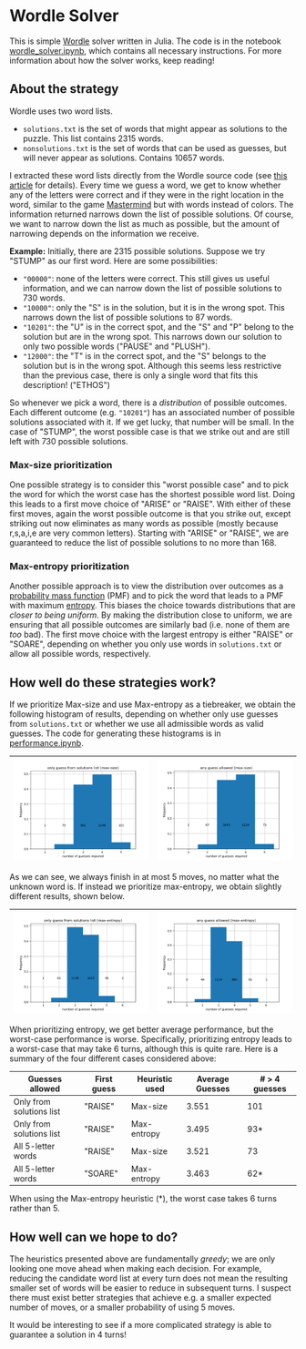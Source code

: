 # Wordle Solver

This is simple [Wordle](https://www.powerlanguage.co.uk/wordle/) solver written in Julia.
The code is in the notebook [wordle_solver.ipynb](wordle_solver.ipynb), which contains all necessary instructions. For more information about how the solver works, keep reading!

## About the strategy

Wordle uses two word lists.
- `solutions.txt` is the set of words that might appear as solutions to the puzzle. This list contains 2315 words. 
- `nonsolutions.txt` is the set of words that can be used as guesses, but will never appear as solutions. Contains 10657 words.

I extracted these word lists directly from the Wordle source code (see [this article](https://bert.org/2021/11/24/the-best-starting-word-in-wordle/) for details). Every time we guess a word, we get to know whether any of the letters were correct and if they were in the right location in the word, similar to the game [Mastermind](https://en.wikipedia.org/wiki/Mastermind_(board_game)) but with words instead of colors. The information returned narrows down the list of possible solutions. Of course, we want to narrow down the list as much as possible, but the amount of narrowing depends on the information we receive.

**Example:** Initially, there are 2315 possible solutions. Suppose we try "STUMP" as our first word. Here are some possibilities:
- `"00000"`: none of the letters were correct. This still gives us useful information, and we can narrow down the list of possible solutions to 730 words.
- `"10000"`: only the "S" is in the solution, but it is in the wrong spot. This narrows down the list of possible solutions to 87 words.
- `"10201"`: the "U" is in the correct spot, and the "S" and "P" belong to the solution but are in the wrong spot. This narrows down our solution to only two possible words ("PAUSE" and "PLUSH").
- `"12000"`: the "T" is in the correct spot, and the "S" belongs to the solution but is in the wrong spot. Although this seems less restrictive than the previous case, there is only a single word that fits this description! ("ETHOS")

So whenever we pick a word, there is a _distribution_ of possible outcomes. Each different outcome (e.g. `"10201"`) has an associated number of possible solutions associated with it. If we get lucky, that number will be small. In the case of "STUMP", the worst possible case is that we strike out and are still left with 730 possible solutions.

### Max-size prioritization

One possible strategy is to consider this "worst possible case" and to pick the word for which the worst case has the shortest possible word list. Doing this leads to a first move choice of "ARISE" or "RAISE". With either of these first moves, again the worst possible outcome is that you strike out, except striking out now eliminates as many words as possible (mostly because r,s,a,i,e are very common letters). Starting with "ARISE" or "RAISE", we are guaranteed to reduce the list of possible solutions to no more than 168.

### Max-entropy prioritization

Another possible approach is to view the distribution over outcomes as a [probability mass function](https://en.wikipedia.org/wiki/Probability_mass_function) (PMF) and to pick the word that leads to a PMF with maximum [entropy](https://en.wikipedia.org/wiki/Entropy_(information_theory)). This biases the choice towards distributions that are _closer to being uniform_. By making the distribution close to uniform, we are ensuring that all possible outcomes are similarly bad (i.e. none of them are _too_ bad). The first move choice with the largest entropy is either "RAISE" or "SOARE", depending on whether you only use words in `solutions.txt` or allow all possible words, respectively.

## How well do these strategies work?

If we prioritize Max-size and use Max-entropy as a tiebreaker, we obtain the following histogram of results, depending on whether only use guesses from `solutions.txt` or whether we use all admissible words as valid guesses. The code for generating these histograms is in [performance.ipynb](performance.ipynb).

|![using only solution words as guesses](strat_using_solutions_only.png) | ![using any guess](strat_using_any_guess.png) |
|-|-|

As we can see, we always finish in at most 5 moves, no matter what the unknown word is. If instead we prioritize max-entropy, we obtain slightly different results, shown below.

|![using only solution words as guesses](strat_using_solutions_only_prioritize_entropy.png) | ![using any guess](strat_using_any_guess_prioritize_entropy.png) |
|-|-|

When prioritizing entropy, we get better average performance, but the worst-case performance is worse. Specifically, prioritizing entropy leads to a worst-case that may take 6 turns, although this is quite rare. Here is a summary of the four different cases considered above:

|Guesses allowed	| First guess	| Heuristic used	| Average Guesses	| # > 4 guesses |
|-----------------|-------------|-----------------|-----------------|---------------|
|Only from solutions list	| "RAISE"	| Max-size	| 3.551	| 101 |
|Only from solutions list	| "RAISE"	| Max-entropy |	3.495	| 93* |
|All 5-letter words	| "RAISE"	| Max-size |	3.521	| 73 |
|All 5-letter words	| "SOARE" |	Max-entropy	| 3.463	| 62* |

When using the Max-entropy heuristic (*), the worst case takes 6 turns rather than 5.

## How well can we hope to do?

The heuristics presented above are fundamentally _greedy_; we are only looking one move ahead when making each decision. For example, reducing the candidate word list at every turn does not mean the resulting smaller set of words will be easier to reduce in subsequent turns. I suspect there must exist better strategies that achieve e.g. a smaller expected number of moves, or a smaller probability of using 5 moves. 

It would be interesting to see if a more complicated strategy is able to guarantee a solution in 4 turns!
